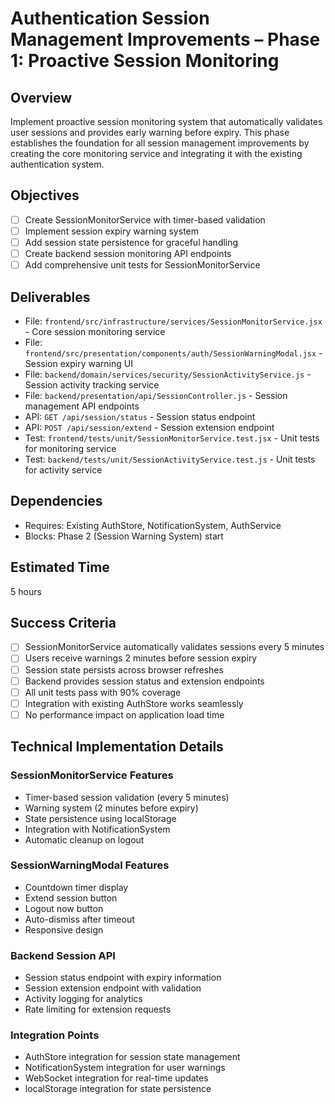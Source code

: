 # Authentication Session Management Improvements – Phase 1: Proactive Session Monitoring

## Overview
Implement proactive session monitoring system that automatically validates user sessions and provides early warning before expiry. This phase establishes the foundation for all session management improvements by creating the core monitoring service and integrating it with the existing authentication system.

## Objectives
- [ ] Create SessionMonitorService with timer-based validation
- [ ] Implement session expiry warning system
- [ ] Add session state persistence for graceful handling
- [ ] Create backend session monitoring API endpoints
- [ ] Add comprehensive unit tests for SessionMonitorService

## Deliverables
- File: `frontend/src/infrastructure/services/SessionMonitorService.jsx` - Core session monitoring service
- File: `frontend/src/presentation/components/auth/SessionWarningModal.jsx` - Session expiry warning UI
- File: `backend/domain/services/security/SessionActivityService.js` - Session activity tracking service
- File: `backend/presentation/api/SessionController.js` - Session management API endpoints
- API: `GET /api/session/status` - Session status endpoint
- API: `POST /api/session/extend` - Session extension endpoint
- Test: `frontend/tests/unit/SessionMonitorService.test.jsx` - Unit tests for monitoring service
- Test: `backend/tests/unit/SessionActivityService.test.js` - Unit tests for activity service

## Dependencies
- Requires: Existing AuthStore, NotificationSystem, AuthService
- Blocks: Phase 2 (Session Warning System) start

## Estimated Time
5 hours

## Success Criteria
- [ ] SessionMonitorService automatically validates sessions every 5 minutes
- [ ] Users receive warnings 2 minutes before session expiry
- [ ] Session state persists across browser refreshes
- [ ] Backend provides session status and extension endpoints
- [ ] All unit tests pass with 90% coverage
- [ ] Integration with existing AuthStore works seamlessly
- [ ] No performance impact on application load time

## Technical Implementation Details

### SessionMonitorService Features
- Timer-based session validation (every 5 minutes)
- Warning system (2 minutes before expiry)
- State persistence using localStorage
- Integration with NotificationSystem
- Automatic cleanup on logout

### SessionWarningModal Features
- Countdown timer display
- Extend session button
- Logout now button
- Auto-dismiss after timeout
- Responsive design

### Backend Session API
- Session status endpoint with expiry information
- Session extension endpoint with validation
- Activity logging for analytics
- Rate limiting for extension requests

### Integration Points
- AuthStore integration for session state management
- NotificationSystem integration for user warnings
- WebSocket integration for real-time updates
- localStorage integration for state persistence
